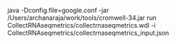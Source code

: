 java -Dconfig.file=google.conf -jar /Users/archanaraja/work/tools/cromwell-34.jar run CollectRNAseqmetrics/collectrnaseqmetrics.wdl -i CollectRNAseqmetrics/collectrnaseqmetrics_input.json
